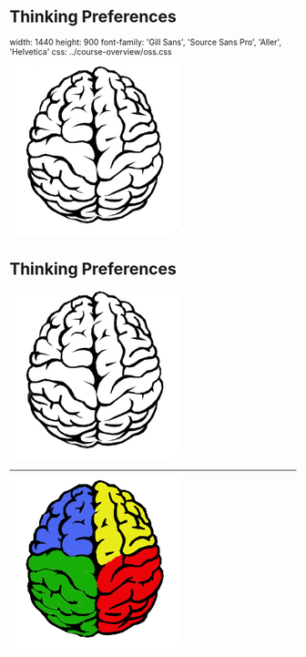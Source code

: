 
Thinking Preferences
========================================================
width: 1440
height: 900
font-family: 'Gill Sans', 'Source Sans Pro', 'Aller', 'Helvetica'
css: ../course-overview/oss.css

![Brain](images/brain.jpg)


Thinking Preferences
========================================================

![Brain](images/Brain.jpg)

***

![WholeBrain](images/wholebrain.png)

